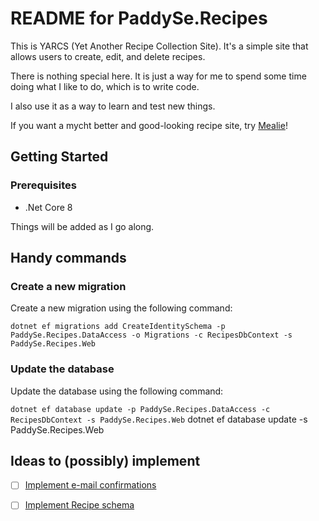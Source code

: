 # README for PaddySe.Recipes

This is YARCS (Yet Another Recipe Collection Site). It's a simple site that allows users to create, edit, and delete recipes.

There is nothing special here. It is just a way for me to spend some time doing what I like to do, which is to write code.

I also use it as a way to learn and test new things.

If you want a mycht better and good-looking recipe site, try [Mealie](https://mealie.io/)!


## Getting Started

### Prerequisites

* .Net Core 8

Things will be added as I go along.

## Handy commands

### Create a new migration

Create a new migration using the following command:

`dotnet ef migrations add CreateIdentitySchema -p PaddySe.Recipes.DataAccess -o Migrations -c RecipesDbContext -s PaddySe.Recipes.Web`

### Update the database

Update the database using the following command:

`dotnet ef database update -p PaddySe.Recipes.DataAccess -c RecipesDbContext -s PaddySe.Recipes.Web`
dotnet ef database update -s PaddySe.Recipes.Web

## Ideas to (possibly) implement

- [ ] [Implement e-mail confirmations](https://learn.microsoft.com/en-us/aspnet/core/security/authentication/accconfirm?view=aspnetcore-8.0&tabs=visual-studio)
- [ ] [Implement Recipe schema](https://schema.org/Recipe)

